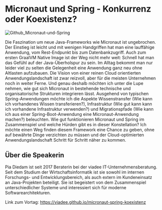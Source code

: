 # Micronaut und Spring - Konkurrenz oder Koexistenz?

![Github_Micronaut-und-Spring](https://user-images.githubusercontent.com/5110684/111145778-ef31d900-8588-11eb-8ffc-a73e4fc5844f.jpg)

Die Faszination um neue Java-Frameworks wie Micronaut ist ungebrochen. Der Einstieg ist leicht und mit wenigen Handgriffen hat man eine lauffähige Anwendung, vom Rest-Endpunkt bis zum Datenbankzugriff. Auch zum ersten GraalVM Native Image ist der Weg nicht mehr weit: Schnell hat man das Gefühl auf der Java-Überholspur zu sein. Im Alltag bekommt man nur leider viel zu selten die Gelegenheit eine Anwendung ganz neu ohne Altlasten aufzubauen. Die Vision von einer reinen Cloud orientierten Anwendungslandschaft ist zwar reizvoll, aber für die meisten Unternehmen noch in weiter Ferne. Und genau deshalb möchten ich unter die Lupe nehmen, wie gut sich Micronaut in bestehende technische und organisatorische Strukturen integrieren lässt. Ausgehend von typischen Spring-Anwendungen möchte ich die Aspekte Wissenstransfer (Wie kann ich vorhandenes Wissen transferieren?), Infrastruktur (Wie gut kann kann ich vorhandene Infrastruktur verwenden?) und Migrationspfade (Wie kann ich aus einer Spring-Boot-Anwendung eine Micronaut-Anwendung machen?) beleuchten. Wie gut funktionieren Micronaut und Spring im Zusammenspiel und welche Hürden gibt es in dieser Konstellation? Ich möchte einen Weg finden diesem Framework eine Chance zu geben, ohne auf bewährte Dinge verzichten zu müssen und der Cloud-optimierten Anwendungslandschaft Schritt für Schritt näher zu kommen.

## Über die Speakerin
Pia Diedam ist seit 2017 Beraterin bei der viadee IT-Unternehmensberatung. Seit dem Studium der Wirtschaftsinformatik ist sie sowohl im internen Forschungs- und Entwicklungsbereich, als auch extern im Kundeneinsatz an Java-Projekten beteiligt. Sie ist begeistert von dem Zusammenspiel unterschiedlicher Systeme und interessiert sich für moderne Softwarearchitekturen.

Link zum Vortag: https://viadee.github.io/micronaut-spring-koexistenz
